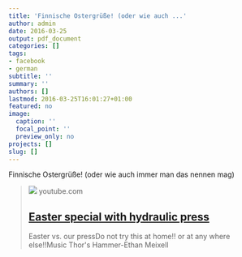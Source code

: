 ```yaml
---
title: 'Finnische Ostergrüße! (oder wie auch ...'
author: admin
date: 2016-03-25
output: pdf_document
categories: []
tags:
- facebook
- german
subtitle: ''
summary: ''
authors: []
lastmod: 2016-03-25T16:01:27+01:00
featured: no
image:
  caption: ''
  focal_point: ''
  preview_only: no
projects: []
slug: []
---
```

Finnische Ostergrüße! (oder wie auch immer man das nennen mag)
> [![](https://i.ytimg.com/vi/9qipt0yUKt8/maxresdefault.jpg)](https://www.youtube.com/watch?v=9qipt0yUKt8)
> youtube.com
> ## [Easter special with hydraulic press](https://www.youtube.com/watch?v=9qipt0yUKt8)
>
>Easter vs. our pressDo not try this at home!! or at any where else!!Music Thor's Hammer-Ethan Meixell

